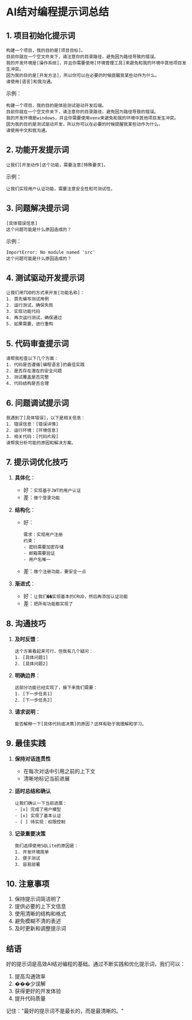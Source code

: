 # AI结对编程提示词总结

## 1. 项目初始化提示词

```
构建一个项目，我的目的是[项目目标]。
目前你就在一个空文件夹下，请注意你的目录路径，避免因为路径导致的错误。
我的开发环境是[操作系统]，并且你需要使用[环境管理工具]来避免和我的环境中其他项目发生冲突。
因为我的目的是[开发方法]，所以你可以在必要的时候提醒我某些动作为什么。
请使用[语言]和我沟通。
```

示例：
```
构建一个项目，我的目的是体验测试驱动开发后端。
目前你就在一个空文件夹下，请注意你的目录路径，避免因为路径导致的错误。
我的开发环境是windows，并且你需要使用venv来避免和我的环境中其他项目发生冲突。
因为我的目的是测试驱动开发，所以你可以在必要的时候提醒我某些动作为什么。
请使用中文和我沟通。
```

## 2. 功能开发提示词

```
让我们[开发动作]这个功能，需要注意[特殊要求]。
```

示例：
```
让我们实现用户认证功能，需要注意安全性和可测试性。
```

## 3. 问题解决提示词

```
[具体错误信息]
这个问题可能是什么原因造成的？
```

示例：
```
ImportError: No module named 'src'
这个问题可能是什么原因造成的？
```

## 4. 测试驱动开发提示词

```
让我们用TDD的方式来开发[功能名称]：
1. 首先编写测试用例
2. 运行测试，确保失败
3. 实现功能代码
4. 再次运行测试，确保通过
5. 如果需要，进行重构
```

## 5. 代码审查提示词

```
请帮我检查以下几个方面：
1. 代码是否遵循[编程语言]的最佳实践
2. 是否存在潜在的安全问题
3. 测试覆盖是否完整
4. 代码结构是否合理
```

## 6. 问题调试提示词

```
我遇到了[具体错误]，以下是相关信息：
1. 错误信息：[错误详情]
2. 运行环境：[环境信息]
3. 相关代码：[代码片段]
请帮我分析可能的原因和解决方案。
```

## 7. 提示词优化技巧

1. **具体化**：
   - 好：`实现基于JWT的用户认证`
   - 差：`做个登录功能`

2. **结构化**：
   - 好：
     ```
     需求：实现用户注册
     约束：
     - 密码需要加密存储
     - 邮箱需要验证
     - 用户名唯一
     ```
   - 差：`做个注册功能，要安全一点`

3. **渐进式**：
   - 好：`让我们��实现基本的CRUD，然后再添加认证功能`
   - 差：`把所有功能都实现了`

## 8. 沟通技巧

1. **及时反馈**：
   ```
   这个方案看起来可行，但我有几个疑问：
   1. [具体问题1]
   2. [具体问题2]
   ```

2. **明确边界**：
   ```
   这部分功能已经实现了，接下来我们需要：
   1. [下一步任务1]
   2. [下一步任务2]
   ```

3. **请求说明**：
   ```
   能否解释一下[具体代码或决策]的原因？这样有助于我理解和学习。
   ```

## 9. 最佳实践

1. **保持对话连贯性**
   - 在每次对话中引用之前的上下文
   - 清晰地标记当前进展

2. **适时总结和确认**
   ```
   让我们确认一下当前进展：
   - [x] 完成了用户模型
   - [x] 实现了基本认证
   - [ ] 待实现：权限控制
   ```

3. **记录重要决策**
   ```
   我们选择使用SQLite的原因是：
   1. 开发环境简单
   2. 便于测试
   3. 容易部署
   ```

## 10. 注意事项

1. 保持提示词简洁明了
2. 提供必要的上下文信息
3. 使用清晰的结构和格式
4. 避免模糊不清的表述
5. 及时更新和调整提示词

## 结语

好的提示词是高效AI结对编程的基础。通过不断实践和优化提示词，我们可以：
1. 提高沟通效率
2. ���少误解
3. 获得更好的开发体验
4. 提升代码质量

记住："最好的提示词不是最长的，而是最清晰的。" 